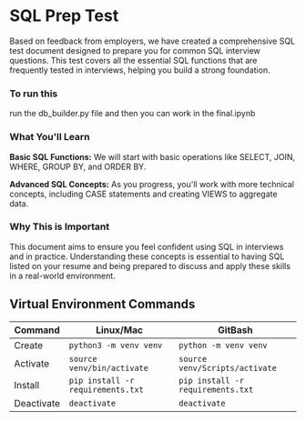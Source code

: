 # SQL Prep Test

Based on feedback from employers, we have created a comprehensive SQL test document designed to prepare you for common SQL interview questions. This test covers all the essential SQL functions that are frequently tested in interviews, helping you build a strong foundation.

### To run this
run the db_builder.py file and then you can work in the final.ipynb 

### What You'll Learn

**Basic SQL Functions:** We will start with basic operations like SELECT, JOIN, WHERE, GROUP BY, and ORDER BY.

**Advanced SQL Concepts:** As you progress, you'll work with more technical concepts, including CASE statements and creating VIEWS to aggregate data.

### Why This is Important
This document aims to ensure you feel confident using SQL in interviews and in practice. Understanding these concepts is essential to having SQL listed on your resume and being prepared to discuss and apply these skills in a real-world environment.

## Virtual Environment Commands
| Command | Linux/Mac | GitBash |
| ------- | --------- | ------- |
| Create | `python3 -m venv venv` | `python -m venv venv` |
| Activate | `source venv/bin/activate` | `source venv/Scripts/activate` |
| Install | `pip install -r requirements.txt` | `pip install -r requirements.txt` |
| Deactivate | `deactivate` | `deactivate` |
